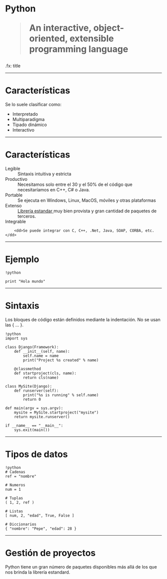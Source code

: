 # Python<blockquote><p>An interactive, object-oriented, extensible programming language</p></blockquote>

.fx: title

---

# Características

Se lo suele clasificar como:

* Interpretado
* Multiparadigma
* Tipado dinámico
* Interactivo

---

# Características

<dl>
    <dt>Legible</dt>
        <dd>Sintaxis intuitiva y estricta</dd>
    <dt>Productivo</dt>
        <dd>Necesitamos solo entre el 30 y el 50% de el código que necesitaríamos en C++, C# o Java.</dd>
    <dt>Portable</dt>
        <dd>Se ejecuta en Windows, Linux, MacOS, móviles y otras plataformas</dd>
    <dt>Extenso</dt>
        <dd><a href="http://docs.python.org/2.7/" target="_blank">Librería estandar </a>
            muy bien provista y gran cantidad de paquetes de terceros.</dd>
    <dt>Integrable</dt>

        <dd>Se puede integrar con C, C++, .Net, Java, SOAP, CORBA, etc.</dd>
</dl>

---

# Ejemplo

    !python

    print "Hola mundo"


---

# Sintaxis

Los bloques de código están definidos mediante la indentación. No se usan las { ... }.

    !python
    import sys

    class Django(Framework):
        def __init__(self, name):
            self.name = name
            print("Project %s created" % name)

        @classmethod
        def startproject(cls, name):
            return cls(name)

    class MySite(Django):
        def runserver(self):
            print("%s is running" % self.name)
            return 0

    def main(argv = sys.argv):
        mysite = MySite.startproject("mysite")
        return mysite.runserver()

    if __name__ == "__main__":
        sys.exit(main())

---

# Tipos de datos

    !python
    # Cadenas
    ref = "nombre"

    # Numeros
    num = 1

    # Tuplas
    ( 1, 2, ref )

    # Listas
    [ num, 2, "edad", True, False ]

    # Diccionarios
    { "nombre": "Pepe", "edad": 28 }

---

# Gestión de proyectos

Python tiene un gran número de paquetes disponibles más allá de los
que nos brinda la librería estandard.





